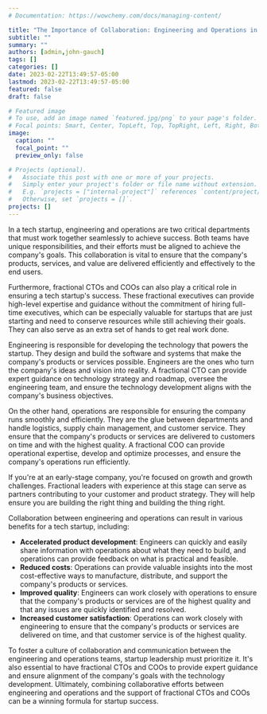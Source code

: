 ```yaml
---
# Documentation: https://wowchemy.com/docs/managing-content/

title: "The Importance of Collaboration: Engineering and Operations in Startups"
subtitle: ""
summary: ""
authors: [admin,john-gauch]
tags: []
categories: []
date: 2023-02-22T13:49:57-05:00
lastmod: 2023-02-22T13:49:57-05:00
featured: false
draft: false

# Featured image
# To use, add an image named `featured.jpg/png` to your page's folder.
# Focal points: Smart, Center, TopLeft, Top, TopRight, Left, Right, BottomLeft, Bottom, BottomRight.
image:
  caption: ""
  focal_point: ""
  preview_only: false

# Projects (optional).
#   Associate this post with one or more of your projects.
#   Simply enter your project's folder or file name without extension.
#   E.g. `projects = ["internal-project"]` references `content/project/deep-learning/index.md`.
#   Otherwise, set `projects = []`.
projects: []
---
```


In a tech startup, engineering and operations are two critical departments that must work together seamlessly to achieve success. Both teams have unique responsibilities, and their efforts must be aligned to achieve the company's goals. This collaboration is vital to ensure that the company's products, services, and value are delivered efficiently and effectively to the end users.

Furthermore, fractional CTOs and COOs can also play a critical role in ensuring a tech startup's success. These fractional executives can provide high-level expertise and guidance without the commitment of hiring full-time executives, which can be especially valuable for startups that are just starting and need to conserve resources while still achieving their goals.
They can also serve as an extra set of hands to get real work done.

Engineering is responsible for developing the technology that powers the startup. They design and build the software and systems that make the company's products or services possible. Engineers are the ones who turn the company's ideas and vision into reality. A fractional CTO can provide expert guidance on technology strategy and roadmap, oversee the engineering team, and ensure the technology development aligns with the company's business objectives.

On the other hand, operations are responsible for ensuring the company runs smoothly and efficiently. They are the glue between departments and handle logistics, supply chain management, and customer service. They ensure that the company's products or services are delivered to customers on time and with the highest quality. A fractional COO can provide operational expertise, develop and optimize processes, and ensure the company's operations run efficiently.

If you're at an early-stage company, you're focused on growth and growth challenges. Fractional leaders with experience at this stage can serve as partners contributing to your customer and product strategy. They will help ensure you are building the right thing and building the thing right.

Collaboration between engineering and operations can result in various benefits for a tech startup, including:

- **Accelerated product development**: Engineers can quickly and easily share information with operations about what they need to build, and operations can provide feedback on what is practical and feasible.
- **Reduced costs**: Operations can provide valuable insights into the most cost-effective ways to manufacture, distribute, and support the company's products or services.
- **Improved quality**: Engineers can work closely with operations to ensure that the company's products or services are of the highest quality and that any issues are quickly identified and resolved.
- **Increased customer satisfaction**: Operations can work closely with engineering to ensure that the company's products or services are delivered on time, and that customer service is of the highest quality.

To foster a culture of collaboration and communication between the engineering and operations teams, startup leadership must prioritize it. It's also essential to have fractional CTOs and COOs to provide expert guidance and ensure alignment of the company's goals with the technology development. Ultimately, combining collaborative efforts between engineering and operations and the support of fractional CTOs and COOs can be a winning formula for startup success.
